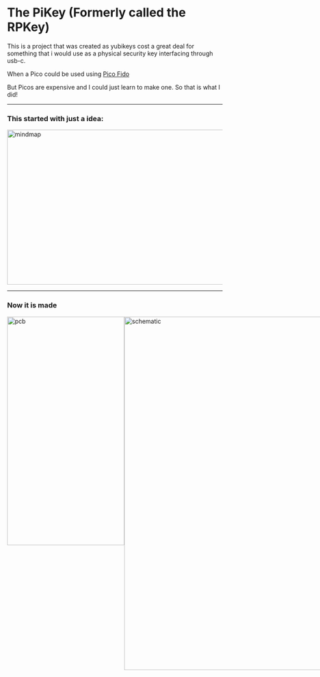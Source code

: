 # The PiKey (Formerly called the RPKey)

This is a project that was created as yubikeys cost a great deal for something that i would use as a physical security key interfacing through usb-c.

When a Pico could be used using <a href="https://github.com/polhenarejos/pico-fido">Pico Fido</a>

But Picos are expensive and I could just learn to make one.
So that is what I did!

----

### This started with just a idea:

<img width="621" height="362" alt="mindmap" src="https://github.com/user-attachments/assets/839a356d-cfe5-4df6-8e52-73d7d7102c5f" />


----

### Now it is made

<div style="display:flex; flex-direction:"row">
  <img width="274" height="534" alt="pcb" src="https://github.com/user-attachments/assets/ada8d68d-e0ae-4311-80f7-c94865b7aa63" />
  <img width="1178" scale=0.5 height="826" alt="schematic" src="https://github.com/user-attachments/assets/8e3831ca-d0a6-4922-8b97-50add0275069" />
</div>

